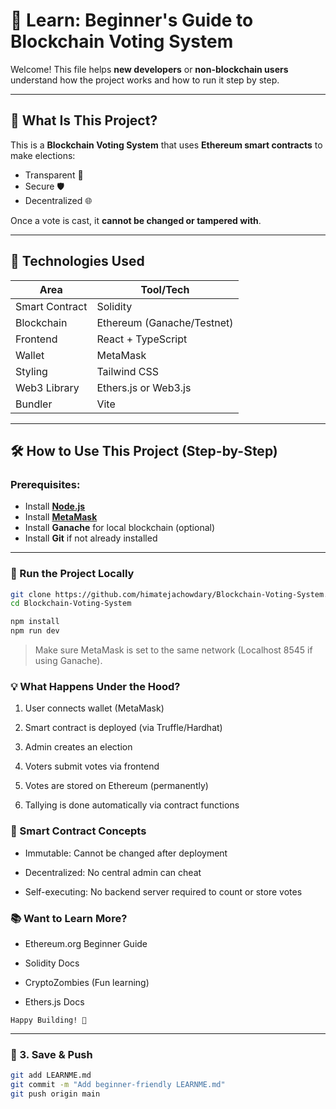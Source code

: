 # 📘 Learn: Beginner's Guide to Blockchain Voting System

Welcome! This file helps **new developers** or **non-blockchain users** understand how the project works and how to run it step by step.

---

## 🧾 What Is This Project?

This is a **Blockchain Voting System** that uses **Ethereum smart contracts** to make elections:
- Transparent 🪪
- Secure 🛡️
- Decentralized 🌐

Once a vote is cast, it **cannot be changed or tampered with**.

---

## 🔧 Technologies Used

| Area         | Tool/Tech               |
|--------------|--------------------------|
| Smart Contract | Solidity               |
| Blockchain    | Ethereum (Ganache/Testnet) |
| Frontend      | React + TypeScript     |
| Wallet        | MetaMask               |
| Styling       | Tailwind CSS           |
| Web3 Library  | Ethers.js or Web3.js   |
| Bundler       | Vite                   |

---

## 🛠️ How to Use This Project (Step-by-Step)

### Prerequisites:
- Install **[Node.js](https://nodejs.org/)**
- Install **[MetaMask](https://metamask.io/)**
- Install **Ganache** for local blockchain (optional)
- Install **Git** if not already installed

---

### 🚀 Run the Project Locally

```bash
git clone https://github.com/himatejachowdary/Blockchain-Voting-System.git
cd Blockchain-Voting-System

npm install
npm run dev
```
> Make sure MetaMask is set to the same network (Localhost 8545 if using Ganache).

### 💡 What Happens Under the Hood?
1. User connects wallet (MetaMask)

1. Smart contract is deployed (via Truffle/Hardhat)

1. Admin creates an election

1. Voters submit votes via frontend

1. Votes are stored on Ethereum (permanently)

1. Tallying is done automatically via contract functions


### 🔗 Smart Contract Concepts
- Immutable: Cannot be changed after deployment

- Decentralized: No central admin can cheat

- Self-executing: No backend server required to count or store votes






### 📚 Want to Learn More?
- Ethereum.org Beginner Guide

- Solidity Docs

- CryptoZombies (Fun learning)

- Ethers.js Docs

`Happy Building! 🚀`


---

### 🔹 3. Save & Push

```bash
git add LEARNME.md
git commit -m "Add beginner-friendly LEARNME.md"
git push origin main
```


